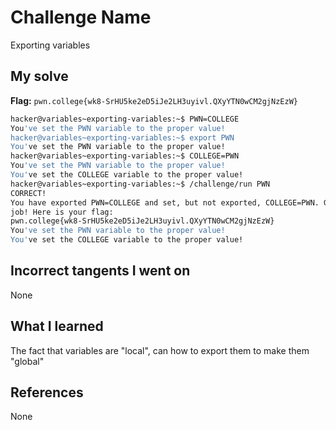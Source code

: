 # Challenge Name
Exporting variables

## My solve
**Flag:** `pwn.college{wk8-SrHU5ke2eD5iJe2LH3uyivl.QXyYTN0wCM2gjNzEzW}`

```bash
hacker@variables~exporting-variables:~$ PWN=COLLEGE
You've set the PWN variable to the proper value!
hacker@variables~exporting-variables:~$ export PWN
You've set the PWN variable to the proper value!
hacker@variables~exporting-variables:~$ COLLEGE=PWN
You've set the PWN variable to the proper value!
You've set the COLLEGE variable to the proper value!
hacker@variables~exporting-variables:~$ /challenge/run PWN
CORRECT!
You have exported PWN=COLLEGE and set, but not exported, COLLEGE=PWN. Great
job! Here is your flag:
pwn.college{wk8-SrHU5ke2eD5iJe2LH3uyivl.QXyYTN0wCM2gjNzEzW}
You've set the PWN variable to the proper value!
You've set the COLLEGE variable to the proper value!
```

## Incorrect tangents I went on
None

## What I learned
The fact that variables are "local", can how to export them to make them "global"

## References 
None
